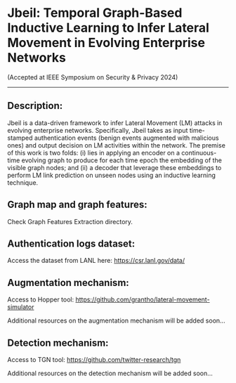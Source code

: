 # Jbeil: Temporal Graph-Based Inductive Learning to Infer Lateral Movement in Evolving Enterprise Networks 
(Accepted at IEEE Symposium on Security & Privacy 2024)
<hr>

## Description:
Jbeil is a data-driven framework to infer Lateral Movement (LM) attacks in evolving enterprise networks. Specifically, Jbeil takes as input time-stamped authentication events (benign events augmented with malicious ones) and output decision on LM activities within the network. The premise of this work is two folds: (i) lies in applying an encoder on a continuous-time evolving graph to produce for each time epoch the embedding of the visible graph nodes; and (ii) a decoder that leverage these embeddings to perform LM link prediction on unseen nodes using an inductive learning technique. 

## Graph map and graph features:
Check Graph Features Extraction directory.

## Authentication logs dataset:
Access the dataset from LANL here: https://csr.lanl.gov/data/

## Augmentation mechanism:
Access to Hopper tool: https://github.com/grantho/lateral-movement-simulator

Additional resources on the augmentation mechanism will be added soon...

## Detection mechanism:
Access to TGN tool: https://github.com/twitter-research/tgn

Additional resources on the detection mechanism will be added soon...
